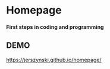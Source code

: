 # Homepage

#### First steps in coding and programming

## DEMO

https://jerszynski.github.io/homepage/
